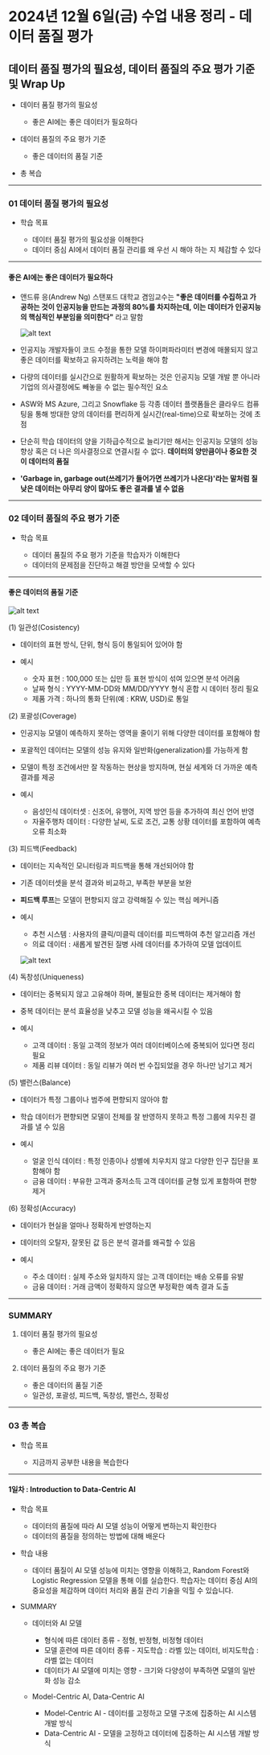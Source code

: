# 2024년 12월 6일(금) 수업 내용 정리 - 데이터 품질 평가


## 데이터 품질 평가의 필요성, 데이터 품질의 주요 평가 기준 및 Wrap Up

- 데이터 품질 평가의 필요성

  - 좋은 AI에는 좋은 데이터가 필요하다


- 데이터 품질의 주요 평가 기준

  - 좋은 데이터의 품질 기준


- 총 복습

<hr>

### 01 데이터 품질 평가의 필요성

- 학습 목표

  - 데이터 품질 평가의 필요성을 이해한다
  - 데이터 중심 AI에서 데이터 품질 관리를 왜 우선 시 해야 하는 지 체감할 수 있다

<hr>

#### 좋은 AI에는 좋은 데이터가 필요하다

- 앤드류 응(Andrew Ng) 스탠포드 대학교 겸임교수는 **"좋은 데이터를 수집하고 가공하는 것이 인공지능을 만드는 과정의 80%를 차지하는데, 이는 데이터가 인공지능의 핵심적인 부분임을 의미한다"** 라고 말함

  ![alt text](./images/image_00.png)

- 인공지능 개발자들이 코드 수정을 통한 모델 하이퍼파라미터 변경에 매몰되지 않고 좋은 데이터를 확보하고 유지하려는 노력을 해야 함
- 다량의 데이터를 실시간으로 원활하게 확보하는 것은 인공지능 모델 개발 뿐 아니라 기업의 의사결정에도 빼놓을 수 없는 필수적인 요소
- ASW와 MS Azure, 그리고 Snowflake 등 각종 데이터 플랫폼들은 클라우드 컴퓨팅을 통해 방대한 양의 데이터를 편리하게 실시간(real-time)으로 확보하는 것에 초점

- 단순히 학습 데이터의 양을 기하급수적으로 늘리기만 해서는 인공지능 모델의 성능 향상 혹은 더 나은 의사결정으로 연결시킬 수 없다. **데이터의 양만큼이나 중요한 것이 데이터의 품질**
- **'Garbage in, garbage out(쓰레기가 들어가면 쓰레기가 나온다)'라는 말처럼 질 낮은 데이터는 아무리 양이 많아도 좋은 결과를 낼 수 없음**

<hr>

### 02 데이터 품질의 주요 평가 기준

- 학습 목표

  - 데이터 품질의 주요 평가 기준을 학습자가 이해한다
  - 데이터의 문제점을 진단하고 해결 방안을 모색할 수 있다

<hr>

#### 좋은 데이터의 품질 기준

![alt text](./images/image_01.png)

(1) 일관성(Cosistency)

- 데이터의 표현 방식, 단위, 형식 등이 통일되어 있어야 함
- 예시

  - 숫자 표현 : 100,000 또는 십만 등 표현 방식이 섞여 있으면 분석 어려움
  - 날짜 형식 : YYYY-MM-DD와 MM/DD/YYYY 형식 혼합 시 데이터 정리 필요
  - 제품 가격 : 하나의 통화 단위(예 : KRW, USD)로 통일


(2) 포괄성(Coverage)

- 인공지능 모델이 예측하지 못하는 영역을 줄이기 위해 다양한 데이터를 포함해야 함
- 포괄적인 데이터는 모델의 성능 유지와 일반화(generalization)를 가능하게 함
- 모델이 특정 조건에서만 잘 작동하는 현상을 방지하며, 현실 세계와 더 가까운 예측 결과를 제공
- 예시

  - 음성인식 데이터셋 : 신조어, 유행어, 지역 방언 등을 추가하여 최신 언어 반영
  - 자율주행차 데이터 : 다양한 날씨, 도로 조건, 교통 상황 데이터를 포함하여 예측 오류 최소화


(3) 피드백(Feedback)

- 데이터는 지속적인 모니터링과 피드백을 통해 개선되어야 함
- 기존 데이터셋을 분석 결과와 비교하고, 부족한 부분을 보완
- **피드백 루프**는 모델이 편향되지 않고 강력해질 수 있는 핵심 메커니즘
- 예시

  - 추천 시스템 : 사용자의 클릭/미클릭 데이터를 피드백하여 추천 알고리즘 개선
  - 의료 데이터 : 새롭게 발견된 질병 사례 데이터를 추가하여 모델 업데이트

  ![alt text](./images/image_02.png)


(4) 독창성(Uniqueness)

- 데이터는 중복되지 않고 고유해야 하며, 불필요한 중복 데이터는 제거해야 함
- 중복 데이터는 분석 효율성을 낮추고 모델 성능을 왜곡시킬 수 있음
- 예시

  - 고객 데이터 : 동일 고객의 정보가 여러 데이터베이스에 중복되어 있다면 정리 필요
  - 제품 리뷰 데이터 : 동일 리뷰가 여러 번 수집되었을 경우 하나만 남기고 제거


(5) 밸런스(Balance)

- 데이터가 특정 그룹이나 범주에 편향되지 않아야 함
- 학습 데이터가 편향되면 모델이 전체를 잘 반영하지 못하고 특정 그룹에 치우친 결과를 낼 수 있음
- 예시

  - 얼굴 인식 데이터 : 특정 인종이나 성별에 치우치지 않고 다양한 인구 집단을 포함해야 함
  - 금융 데이터 : 부유한 고객과 중저소득 고객 데이터를 균형 있게 포함하여 편향 제거


(6) 정확성(Accuracy)

- 데이터가 현실을 얼마나 정확하게 반영하는지
- 데이터의 오탈자, 잘못된 값 등은 분석 결과를 왜곡할 수 있음
- 예시

  - 주소 데이터 : 실제 주소와 일치하지 않는 고객 데이터는 배송 오류를 유발
  - 금융 데이터 : 거래 금액이 정확하지 않으면 부정확한 예측 결과 도출

<hr>

### SUMMARY

1. 데이터 품질 평가의 필요성

    - 좋은 AI에는 좋은 데이터가 필요


2. 데이터 품질의 주요 평가 기준

    - 좋은 데이터의 품질 기준
    - 일관성, 포괄성, 피드백, 독창성, 밸런스, 정확성


<hr>

### 03 총 복습

- 학습 목표

  - 지금까지 공부한 내용을 복습한다

<hr>

#### 1일차 : Introduction to Data-Centric AI

- 학습 목표

  - 데이터의 품질에 따라 AI 모델 성능이 어떻게 변하는지 확인한다
  - 데이터의 품질을 정의하는 방법에 대해 배운다

- 학습 내용

  - 데이터 품질이 AI 모델 성능에 미치는 영향을 이해하고, Random Forest와 Logistic Regression 모델을 통해 이를 실습한다. 학습자는 데이터 중심 AI의 중요성을 체감하며 데이터 처리와 품질 관리 기술을 익힐 수 있습니다.

- SUMMARY

  - 데이터와 AI 모델

    - 형식에 따른 데이터 종류 - 정형, 반정형, 비정형 데이터
    - 모델 훈련에 따른 데이터 종류 - 지도학습 : 라벨 있는 데이터, 비지도학습 : 라벨 없는 데이터
    - 데이터가 AI 모델에 미치는 영향 - 크기와 다양성이 부족하면 모델의 일반화 성능 감소

  - Model-Centric AI, Data-Centric AI

    - Model-Centric AI - 데이터를 고정하고 모델 구조에 집중하는 AI 시스템 개발 방식
    - Data-Centric AI - 모델을 고정하고 데이터에 집중하는 AI 시스템 개발 방식



